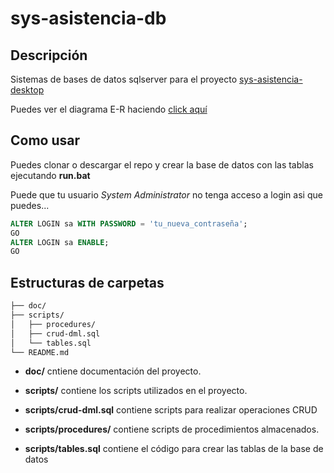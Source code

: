 # sys-asistencia-db

## Descripción
Sistemas de bases de datos sqlserver para el proyecto [sys-asistencia-desktop](https://github.com/eliseodesign/sys-asistencia-desktop)

Puedes ver el diagrama E-R haciendo [click aquí](./docs/schema-diagram.jpg)


## Como usar
Puedes clonar o descargar el repo y crear la base de datos con las tablas ejecutando **run.bat**

Puede que tu usuario *System Administrator* no tenga acceso a login asi que puedes...
```sql
ALTER LOGIN sa WITH PASSWORD = 'tu_nueva_contraseña';
GO
ALTER LOGIN sa ENABLE;
GO
```



## Estructuras de carpetas

```markdown
├── doc/
├── scripts/ 
│   ├── procedures/ 
│   ├── crud-dml.sql 
│   └── tables.sql 
└── README.md
```

- **doc/** cntiene documentación del proyecto.

- **scripts/** contiene los scripts utilizados en el proyecto.

- **scripts/crud-dml.sql** contiene scripts para realizar operaciones CRUD

- **scripts/procedures/** contiene scripts de procedimientos almacenados.

- **scripts/tables.sql** contiene el código para crear las tablas de la base de datos